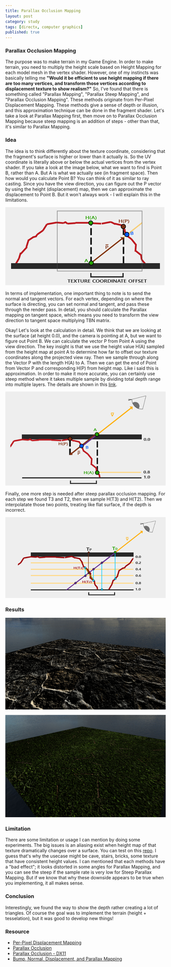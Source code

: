 ```yaml
---
title: Parallax Occlusion Mapping
layout: post
category: study
tags: [directx, computer graphics]
published: true
---
```


### Parallax Occlusion Mapping

The purpose was to make terrain in my Game Engine. In order to make terrain, you need to multiply the height scale based on Height Mapping for each model mesh in the vertex shader. However, one of my instincts was basically telling me **"Would it be efficient to use height mapping if there are too many vertices, and transform those vertices according to displacement texture to show realism?"** So, I've found that there is something called "Parallax Mapping", "Parallax Steep Mapping", and "Parallax Occlusion Mapping". These methods originate from Per-Pixel Displacement Mapping. These methods give a sense of depth or illusion, and this approximation technique can be done in the fragment shader. Let's take a look at Parallax Mapping first, then move on to Parallax Occlusion Mapping because steep mapping is an addition of steps - other than that, it's similar to Parallax Mapping.

### Idea

The idea is to think differently about the texture coordinate, considering that the fragment's surface is higher or lower than it actually is. So the UV coordinate is literally above or below the actual vertices from the vertex shader. If you take a look at the image below, what we want to find is Point B, rather than A. But A is what we actually see (in fragment space). Then how would you calculate Point B? You can think of it as similar to ray casting. Since you have the view direction, you can figure out the P vector by using the height (displacement) map, then we can approximate the displacement to Point B. But it won't always work - I will explain this in the limitations.

![alt text](../../../assets/img/photo/1_latest/parallax-mapping_idea_06-03_2025.png)

In terms of implementation, one important thing to note is to send the normal and tangent vectors. For each vertex, depending on where the surface is directing, you can set normal and tangent, and pass these through the render pass. In detail, you should calculate the Parallax mapping on tangent space, which means you need to transform the view direction to tangent space multiplying TBN matrix.

Okay! Let's look at the calculation in detail. We think that we are looking at the surface (at height 0.0), and the camera is pointing at A, but we want to figure out Point B. We can calculate the vector P from Point A using the view direction. The key insight is that we use the height value H(A) sampled from the height map at point A to determine how far to offset our texture coordinates along the projected view ray. Then we sample through along the Vector P with the length H(A) to A. Then we can get the end of Point from Vector P and corresponding H(P) from height map. Like i said this is approximation. In order to make it more accurate, you can certainly use steep method where it takes multiple sample by dividing total depth range into multiple layers. The details are shown in this [link](https://learnopengl.com/Advanced-Lighting/Parallax-Mapping). 

![alt text](../../../assets/img/photo/1_latest/parallax_mapping_6_03_2025.png)

Finally, one more step is needed after steep parallax occlusion mapping. For each step we found T3 and T2, then we sample H(T3) and H(T2). Then we interpolatate those two points, treating like flat surface, if the depth is incorrect.

![alt text](../../../assets/img/photo/1_latest/parallax_occlusion_mapping_6_03_2025.png)

### Results

![alt text](../../../assets/img/photo/1_latest/result_06-03-2025.png)

![alt text](../../../assets/img/photo/1_latest/result_1_06_03_2025.png)

### Limitation

There are some limitation or usage I can mention by doing some experiments. The big issues is an aliasing exist when height map of that texture dramatically changes over a surface. You can test on this [repo](https://github.com/sjang1594/GameEngineWDirectX11). I guess that's why the usecase might be cave, stairs, bricks, some texture that have consistent height values. I can mentioned that each methods have a "bad effect"; it looks distorted in some angles for Parallax Mapping, and you can see the steep if the sample rate is very low for Steep Parallax Mapping. But if we know that why these downside appears to be true when you implementing, it all makes sense.

### Conclusion

Interestingly, we found the way to show the depth rather creating a lot of triangles. Of course the goal was to implement the terrain (height + tesselation), but it was good to develop new things!

### Resource
* [Per-Pixel Displacement Mapping](https://developer.nvidia.com/gpugems/gpugems2/part-i-geometric-complexity/chapter-8-pixel-displacement-mapping-distance-functions)
* [Parallax Occlusion](https://www.d3dcoder.net/Data/Resources/ParallaxOcclusion.pdf)
* [Parallax Occlusion - DX11](https://www.d3dcoder.net/Data/Resources/ParallaxOcclusion.pdf)
* [Bump, Normal, Displacement, and Parallax Mapping](https://www.youtube.com/watch?v=cM7RjEtZGHw&list=PLplnkTzzqsZS3R5DjmCQsqupu43oS9CFN&index=19&t=2263s&ab_channel=CemYuksel)